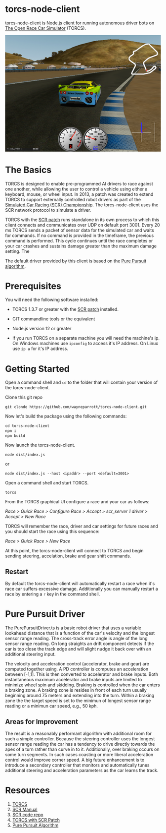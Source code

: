 # torcs-node-client
torcs-node-client is Node.js client for running autonomous driver bots on [The Open Race Car Simulator](http://torcs.sourceforge.net/index.php) (TORCS).

![](screenshot.png)

# The Basics
TORCS is designed to enable pre-programmed AI drivers to race against one another, while allowing the user to control a vehicle using either a keyboard, mouse, or wheel input. In 2013, a patch was created to extend TORCS to support externally controlled robot drivers as part of the [Simulated Car Racing (SCR) Championship](https://arxiv.org/pdf/1304.1672.pdf). The torcs-node-client uses the SCR network protocol to simulate a driver. 

TORCS with the [SCR patch](https://github.com/fmirus/torcs-1.3.7) runs standalone in its own process to which this client connects and communicates over UDP on default port 3001. Every 20 ms TORCS sends a packet of sensor data for the simulated car and waits for commands. If no command is provided in the timeframe, the previous command is performed. This cycle continues until the race completes or your car crashes and sustains damage greater than the maximum damage setting. The

The default driver provided by this client is based on the [Pure Pursuit algorithm](https://www.ri.cmu.edu/pub_files/pub3/coulter_r_craig_1992_1/coulter_r_craig_1992_1.pdf).

# Prerequisites
You will need the following software installed:

* TORCS 1.3.7 or greater with the [SCR patch](https://github.com/fmirus/torcs-1.3.7) installed.

* GIT commandline tools or the equivalent

* Node.js version 12 or greater

* If you run TORCS on a separate machine you will need the machine's ip. On Windows machines use `ipconfig` to access it's IP address. On Linux use `ip a` for it's IP address.


# Getting Started
Open a command shell and `cd` to the folder that will contain your version of the torcs-node-client.

Clone this git repo
```
git clonde https://github.com/wayneparrott/torcs-node-client.git
```

Now let's build the package using the following commands:
```
cd torcs-node-client
npm i
npm build
```

Now launch the torcs-node-client.
```
node dist/index.js
```
or 
```
node dist/index.js --host <ipaddr> --port <default=3001>
```

Open a command shell and start TORCS.
```
torcs
```
From the TORCS graphical UI configure a race and your car as follows:

*Race > Quick Race > Configure Race > Accept > scr_server 1 driver > Accept > New Race*

TORCS will remember the race, driver and car settings for future races and you should start the race using this sequence:

*Race > Quick Race > New Race*

At this point, the torcs-node-client will connect to TORCS and begin sending steering, accelation, brake and gear shift commands. 

## Restart
By default the torcs-node-client will automatically restart a race when it's race car suffers excessive damage. Additionally you can manually restart a race by entering a `r` key in the command shell. 

# Pure Pursuit Driver
The PurePursuitDriver.ts is a basic robot driver that uses a variable lookahead distance that is a function of the car's velocity and the longest sensor range reading. The cross-track error angle is angle of the long sensor range reading. On long straights an drift component detects if the car is too close the track edge and will slight nudge it back over with an additional steering input.

The velocity and acceleration control (accelerator, brake and gear) are computed together using. A PD controller is computes an acceleration between [-1,1]. This is then converted to accelerator and brake inputs. Both instantaneous maximum accelerator and brake inputs are limited to minimize wheel spin and skidding. Braking is controlled when the car enters a braking zone. A braking zone is resides in front of each turn usually beginning around 75 meters and extending into the turn. Within a braking zone the the target speed is set to the minimun of longest sensor range reading or a minimun car speed, e.g., 50 kph. 

## Areas for Improvement
The result is a reasonably performant algorithm with additional room for such a simple controller. Because the steering controller uses the longest sensor range reading the car has a tendency to drive directly towards the apex of a turn rather than curve in to it. Additionally, over braking occurs on some turn segments. In such cases coasting or more liberal acceleration control would improve corner speed. A big future enhancement is to introduce a secondary controller that monitors and automatically tunes additional steering and acceleration parameters as the car learns the track. 


# Resources
1. [TORCS](http://torcs.sourceforge.net/index.php)
2. [SCR Manual](https://arxiv.org/pdf/1304.1672.pdf)
3. [SCR code repo](https://sourceforge.net/projects/cig/files/SCR%20Championship/)
4. [TORCS with SCR Patch](https://github.com/fmirus/torcs-1.3.7)
5. [Pure Pursuit Algorithm](https://www.ri.cmu.edu/pub_files/pub3/coulter_r_craig_1992_1/coulter_r_craig_1992_1.pdf)







